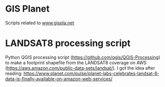 # GIS Planet
Scripts related to www.gispla.net

# LANDSAT8 processing script
Python QGIS processing script (https://github.com/qgis/QGIS-Processing) to make a footprint shapefile from the LANDSAT8 coverage on AWS (https://aws.amazon.com/public-data-sets/landsat/). I got the idea after reading: https://www.planet.com/pulse/planet-labs-celebrates-landsat-8-data-is-finally-available-on-amazon-web-services/
